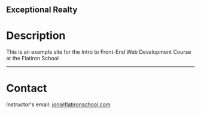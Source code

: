Exceptional Realty 
----

# Description 

This is an example site for the Intro to Front-End Web Development Course at the Flatiron School 

----


<!-- Save .gitignore file inside repository or configure global -->

# Contact 

Instructor's email: jon@flatironschool.com 

<!-- name your html pages with terms describing your page for good seo  -->

<!-- Using Git flags  
http://www.willhawker.com/what-i-learnt-today/13-06-2012/16  

-->